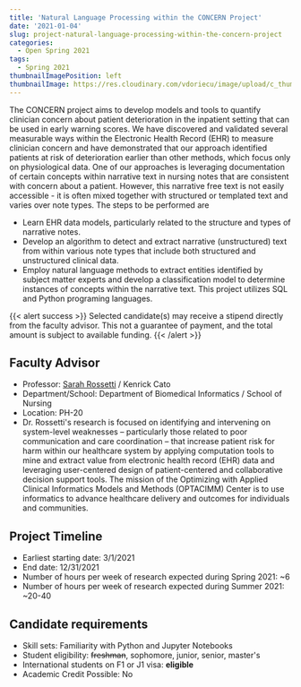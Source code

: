 ```yaml
---
title: 'Natural Language Processing within the CONCERN Project'
date: '2021-01-04'
slug: project-natural-language-processing-within-the-concern-project
categories:
  - Open Spring 2021
tags:
  - Spring 2021
thumbnailImagePosition: left
thumbnailImage: https://res.cloudinary.com/vdoriecu/image/upload/c_thumb,w_200,g_face/v1579110178/construction_c6dqbd.png
---
```

The CONCERN project aims to develop models and tools to quantify clinician concern about patient deterioration in the inpatient setting that can be used in early warning scores.  We have discovered and validated several measurable ways within the Electronic Health Record (EHR) to measure clinician concern and have demonstrated that our approach identified patients at risk of deterioration earlier than other methods, which focus only on physiological data.  One of our approaches is leveraging documentation of certain concepts within narrative text in nursing notes that are consistent with concern about a patient. However, this narrative free text is not easily accessible - it is often mixed together with structured or templated text and varies over note types. The steps to be performed are

<!--more-->

* Learn EHR data models, particularly related to the structure and types of narrative notes.
* Develop an algorithm to detect and extract narrative (unstructured) text from within various note types that include both structured and unstructured clinical data.
* Employ natural language methods to extract entities identified by subject matter experts and develop a classification model to determine instances of concepts within the narrative text.
This project utilizes SQL and Python programing languages.

{{< alert success >}}
Selected candidate(s) may receive a stipend directly from the faculty advisor. This not a guarantee of payment, and the total amount is subject to available funding.
{{< /alert >}}

## Faculty Advisor
+ Professor: [Sarah Rossetti](https://www.dbmi.columbia.edu/profil/sarah-collins-rossetti/) / Kenrick Cato
+ Department/School: Department of Biomedical Informatics / School of Nursing
+ Location: PH-20
+ Dr. Rossetti's research is focused on identifying and intervening on system-level weaknesses – particularly those related to poor communication and care coordination – that increase patient risk for harm within our healthcare system by applying computation tools to mine and extract value from electronic health record (EHR) data and leveraging user-centered design of patient-centered and collaborative decision support tools. The mission of the Optimizing with Applied Clinical Informatics Models and Methods (OPTACIMM) Center is to use informatics to advance healthcare delivery and outcomes for individuals and communities.

## Project Timeline
+ Earliest starting date: 3/1/2021
+ End date: 12/31/2021
+ Number of hours per week of research expected during Spring 2021: ~6
+ Number of hours per week of research expected during Summer 2021: ~20-40

## Candidate requirements
+ Skill sets: Familiarity with Python and Jupyter Notebooks
+ Student eligibility: ~~freshman~~, sophomore, junior, senior, master's
+ International students on F1 or J1 visa: **eligible**
+ Academic Credit Possible: No

